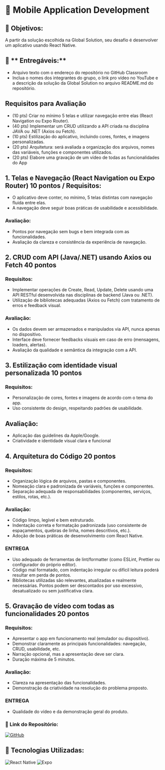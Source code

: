 # 📱 **Mobile Application Development**

## 🔶 **Objetivos:**
 A partir da solução escolhida na Global Solution, seu desafio é desenvolver um aplicativo usando React Native.

## 🔧 ** Entregáveis:**
- Arquivo texto com o endereço do repositório no GitHub Classroom
- Inclua o nomes dos integrantes do grupo, o link pro vídeo no YouTube e a descrição da solução da Global Solution no arquivo README.md do repositório.

## Requisitos para Avaliação
- (10 pts) Criar no mínimo 5 telas e utilizar navegação entre elas (React Navigation ou Expo Router).
- (40 pts) Implementar um CRUD utilizando a API criada na disciplina JAVA ou .NET (Axios ou Fetch).
- (10 pts) Estilização do aplicativo, incluindo cores, fontes, e imagens personalizadas.
- (20 pts) Arquitetura: será avaliada a organização dos arquivos, nomes das variáveis, funções e componentes utilizados.
- (20 pts) Elabore uma gravação de um vídeo de todas as funcionalidades do App

## 1. Telas e Navegação (React Navigation ou Expo Router) 10 pontos / Requisitos:
- O aplicativo deve conter, no mínimo, 5 telas distintas com navegação fluida entre elas.
- A navegação deve seguir boas práticas de usabilidade e acessibilidade.

### Avaliação:
- Pontos por navegação sem bugs e bem integrada com as funcionalidades.
- Avaliação da clareza e consistência da experiência de navegação.

## 2. CRUD com API (Java/.NET) usando Axios ou Fetch 40 pontos
### Requisitos:
- Implementar operações de Create, Read, Update, Delete usando uma API RESTful desenvolvida nas disciplinas de backend (Java ou .NET).
- Utilização de bibliotecas adequadas (Axios ou Fetch) com tratamento de erros e feedback visual.
### Avaliação:
- Os dados devem ser armazenados e manipulados via API, nunca apenas no dispositivo.
- Interface deve fornecer feedbacks visuais em caso de erro (mensagens, loaders, alertas).
- Avaliação da qualidade e semântica da integração com a API.

## 3. Estilização com identidade visual personalizada 10 pontos
### Requisitos:
- Personalização de cores, fontes e imagens de acordo com o tema do app.
- Uso consistente do design, respeitando padrões de usabilidade.
## Avaliação:
- Aplicação das guidelines da Apple/Google.
- Criatividade e identidade visual clara e funcional

## 4. Arquitetura do Código 20 pontos
### Requisitos:
- Organização lógica de arquivos, pastas e componentes.
- Nomeação clara e padronizada de variáveis, funções e componentes.
- Separação adequada de responsabilidades (componentes, serviços, estilos, rotas, etc.).
### Avaliação:
- Código limpo, legível e bem estruturado.
- Indentação correta e formatação padronizada (uso consistente de espaçamentos, quebras de linha, nomes descritivos, etc.).
- Adoção de boas práticas de desenvolvimento com React Native.
### ENTREGA
- Uso adequado de ferramentas de lint/formatter (como ESLint, Prettier ou configurador do próprio editor).
- Código mal formatado, com indentação irregular ou difícil leitura poderá resultar em perda de pontos.
- Bibliotecas utilizadas são relevantes, atualizadas e realmente necessárias. Pontos podem ser descontados por uso excessivo, desatualizado ou sem justificativa clara.

## 5. Gravação de vídeo com todas as funcionalidades 20 pontos
### Requisitos:
- Apresentar o app em funcionamento real (emulador ou dispositivo).
- Demonstrar claramente as principais funcionalidades: navegação, CRUD, usabilidade, etc.
- Narração opcional, mas a apresentação deve ser clara.
- Duração máxima de 5 minutos.
### Avaliação:
- Clareza na apresentação das funcionalidades.
- Demonstração da criatividade na resolução do problema proposto.
### ENTREGA
- Qualidade do vídeo e da demonstração geral do produto.


### 📂 **Link do Repositório:**  
[![GitHub](https://img.shields.io/badge/GitHub-Repositório-blue?style=flat-square&logo=github)](https://github.com/carmipa/challenge_2025_1_semestre_mottu/tree/main/Mobile_Application_Development)

## 🎨 **Tecnologias Utilizadas:**
![React Native](https://img.shields.io/badge/React%20Native-61DAFB?style=flat-square&logo=react)
![Expo](https://img.shields.io/badge/Expo-000020?style=flat-square&logo=expo)
